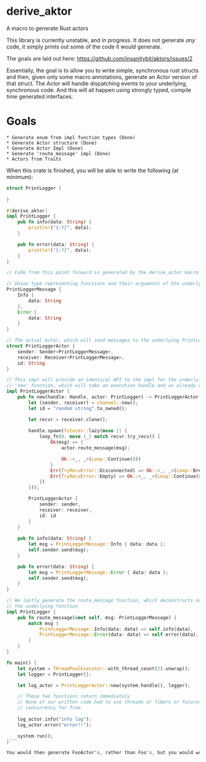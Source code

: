 # derive_aktor
A macro to generate Rust actors

This library is currently unstable, and in progress. It does not generate *any* code, it simply prints out some of the code it would generate.

The goals are laid out here: https://github.com/insanitybit/aktors/issues/2

Essentially, the goal is to allow you to write simple, synchronous rust structs and then, given only some macro annotations, generate an Actor
version of that struct. The Actor will handle dispatching events to your underlying, synchronous code. And this will all happen
using strongly typed, compile time generated interfaces.

# Goals
    * Generate enum from impl function types (Done)
    * Generate Actor structure (Done)
    * Generate Actor Impl (Done)
    * Generate 'route_message' impl (Done)
    * Actors from Traits

When this crate is finished, you will be able to write the following (at minimum):


```rust
struct PrintLogger {
    
}

#[derive_aktor]
impl PrintLogger {
    pub fn info(data: String) {
        println!("{:?}", data);
    }

    pub fn error(data: String) {
        println!("{:?}", data);
    }
}

// Code from this point forward is generated by the derive_actor macro above

// Union type representing functions and their arguments of hte underlying PrintLogger
PrintLoggerMessage {
    Info {
        data: String
    },
    Error {
        data: String
    }
}

// The actual Actor, which will send messages to the underlying PrintLogger
struct PrintLoggerActor {
    sender: Sender<PrintLoggerMessage>,
    receiver: Receiver<PrintLoggerMessage>,
    id: String
}

// This impl will provide an identical API to the impl for the underlying PrintLogger, as well as a
// 'new' function, which will take an execution handle and an already constructed PrintLogger
impl PrintLoggerActor {
    pub fn new(handle: Handle, actor: PrintLogger) -> PrintLoggerActor {
        let (sender, receiver) = channel::new();
        let id = "random string".to_owned();

        let recvr = receiver.clone();
        
        handle.spawn(futures::lazy(move || {
            loop_fn(0, move |_| match recvr.try_recv() {
                Ok(msg) => {
                    actor.route_message(msg);

                    Ok::<_, _>(Loop::Continue(0))
                }
                Err(TryRecvError::Disconnected) => Ok::<_, _>(Loop::Break(())),
                Err(TryRecvError::Empty) => Ok::<_, _>(Loop::Continue(0)),
            })
        }));

        PrintLoggerActor {
            sender: sender,
            receiver: receiver,
            id: id
        }
    }
    
    pub fn info(data: String) {
        let msg = PrintLoggerMessage::Info { data: data };
        self.sender.send(msg);
    }

    pub fn error(data: String) {
        let msg = PrintLoggerMessage::Error { data: data };
        self.sender.send(msg);
    }
}

// We lastly generate the route_message function, which deconstructs our message and routes it to
// the underlying function
impl PrintLogger {
    pub fn route_message(&mut self, msg: PrintLoggerMessage) {
        match msg {
            PrintLoggerMessage::Info(data: data) => self.info(data),
            PrintLoggerMessage::Error(data: data) => self.error(data),
        }
    }
}

fn main() {
    let system = ThreadPoolExecutor::with_thread_count(2).unwrap();
    let logger = PrintLogger{};

    let log_actor = PrintLoggerActor::new(system.handle(), logger);

    // These two functions return immediately
    // None of our written code had to use threads or fibers or futures or anything,
    // concurrency for free.
    
    log_actor.info("info log");
    log_actor.error("error!!");

    system.run();
}```

You would then generate FooActor's, rather than Foo's, but you would work with a very similar interface.
